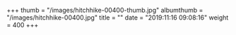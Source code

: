 +++
thumb = "/images/hitchhike-00400-thumb.jpg"
albumthumb = "/images/hitchhike-00400.jpg"
title = ""
date = "2019:11:16 09:08:16"
weight = 400
+++
